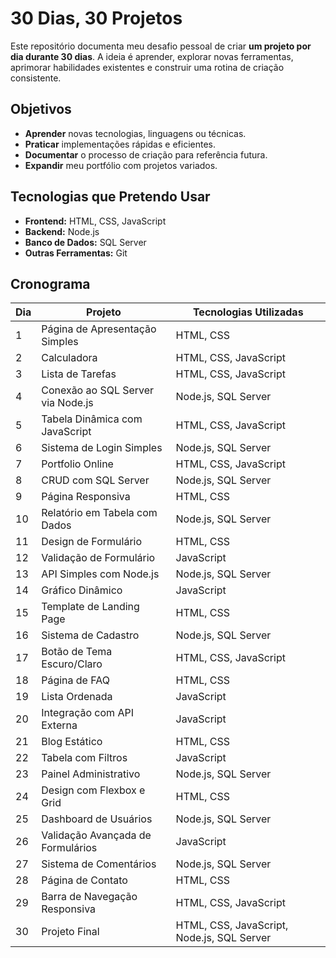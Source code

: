 # 30 Dias, 30 Projetos

Este repositório documenta meu desafio pessoal de criar **um projeto por dia durante 30 dias**. A ideia é aprender, explorar novas ferramentas, aprimorar habilidades existentes e construir uma rotina de criação consistente.

## Objetivos
- **Aprender** novas tecnologias, linguagens ou técnicas.
- **Praticar** implementações rápidas e eficientes.
- **Documentar** o processo de criação para referência futura.
- **Expandir** meu portfólio com projetos variados.

## Tecnologias que Pretendo Usar
- **Frontend:** HTML, CSS, JavaScript
- **Backend:** Node.js
- **Banco de Dados:** SQL Server
- **Outras Ferramentas:** Git

## Cronograma
| Dia | Projeto                            | Tecnologias Utilizadas |
|-----|------------------------------------|-------------------------|
| 1   | Página de Apresentação Simples      | HTML, CSS              |
| 2   | Calculadora                        | HTML, CSS, JavaScript  |
| 3   | Lista de Tarefas                   | HTML, CSS, JavaScript  |
| 4   | Conexão ao SQL Server via Node.js | Node.js, SQL Server    |
| 5   | Tabela Dinâmica com JavaScript    | HTML, CSS, JavaScript  |
| 6   | Sistema de Login Simples          | Node.js, SQL Server    |
| 7   | Portfolio Online                   | HTML, CSS, JavaScript  |
| 8   | CRUD com SQL Server                | Node.js, SQL Server    |
| 9   | Página Responsiva                 | HTML, CSS              |
| 10  | Relatório em Tabela com Dados     | Node.js, SQL Server    |
| 11  | Design de Formulário             | HTML, CSS              |
| 12  | Validação de Formulário          | JavaScript             |
| 13  | API Simples com Node.js            | Node.js, SQL Server    |
| 14  | Gráfico Dinâmico                 | JavaScript             |
| 15  | Template de Landing Page           | HTML, CSS              |
| 16  | Sistema de Cadastro                | Node.js, SQL Server    |
| 17  | Botão de Tema Escuro/Claro         | HTML, CSS, JavaScript  |
| 18  | Página de FAQ                     | HTML, CSS              |
| 19  | Lista Ordenada                     | JavaScript             |
| 20  | Integração com API Externa        | JavaScript             |
| 21  | Blog Estático                     | HTML, CSS              |
| 22  | Tabela com Filtros                 | JavaScript             |
| 23  | Painel Administrativo              | Node.js, SQL Server    |
| 24  | Design com Flexbox e Grid          | HTML, CSS              |
| 25  | Dashboard de Usuários             | Node.js, SQL Server    |
| 26  | Validação Avançada de Formulários | JavaScript             |
| 27  | Sistema de Comentários            | Node.js, SQL Server    |
| 28  | Página de Contato                 | HTML, CSS              |
| 29  | Barra de Navegação Responsiva     | HTML, CSS, JavaScript  |
| 30  | Projeto Final                      | HTML, CSS, JavaScript, Node.js, SQL Server |



